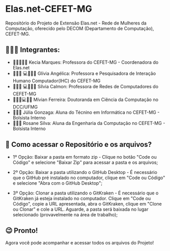 # Elas.net-CEFET-MG
Repositório do Projeto de Extensão Elas.net - Rede de Mulheres da Computação, oferecido pelo DECOM (Departamento de Computação), CEFET-MG.

## 💁🏻‍♀️ Integrantes:
- 👩🏻👩🏻‍🏫 Kecia Marques: Professora do CEFET-MG - Coordenadora do Elas.net
- 💁🏽‍♀️ 💻👩🏻‍🏫  Glívia Angélica: Professora e Pesquisadora de Interação Humano Computador(IHC) do CEFET-MG
- 🙋🏻‍♀️ 💻👩🏻‍🏫 Sílvia Calmon: Professora de Redes de Computadores do CEFET-MG 
- 👩🏻‍🎓💻👩🏻‍ Mívian Ferreira: Doutoranda em Ciência da Computação no DCC/UFMG
- 👩🏻‍💻 Júlia Gonzaga: Aluna do Técnino em Informática no CEFET-MG - Bolsista Interno
- 👩🏻‍💻 Rosane Silva: Aluna da Engenharia da Computação no CEFET-MG - Bolsista Interno

## 🤔 Como acessar o Repositório e os arquivos?
- 1º Opção: Baixar a pasta em formato zip - Clique no botão "Code ou Código" e selecione "Baixar Zip" para acessar a pasta e os arquivos;

- 2º Opção: Baixar a pasta utilizando o GitHub Desktop - É necessário que o GitHub pré instalado no computador, clique em "Code ou Código" e selecione "Abra com o GitHub Desktop";

- 3º Opção: Clonar a pasta utilizando o GitKraken - É necessário que o GitKraken já esteja instalado no computador. Clique em "Code ou Código", copie a URL apresentada, abra o GitKraken, clique em "Clone ou Clonar" e cole a URL. Aguarde, a pasta será baixada no lugar selecionado (provavelmente na área de trabalho);
## 😉 Pronto!
Agora você pode acompanhar e acessar todos os arquivos do Projeto! 
